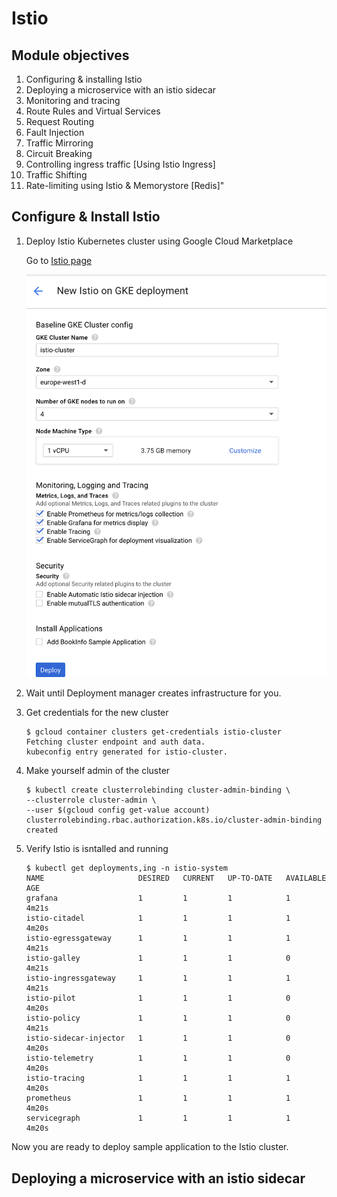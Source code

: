 # Istio

## Module objectives

1. Configuring & installing Istio
1. Deploying a microservice with an istio sidecar
1. Monitoring and tracing
1. Route Rules and Virtual Services
1. Request Routing
1. Fault Injection
1. Traffic Mirroring
1. Circuit Breaking
1. Controlling ingress traffic [Using Istio Ingress]
1. Traffic Shifting
1. Rate-limiting using Istio & Memorystore [Redis]"

## Configure & Install Istio

1. Deploy Istio Kubernetes cluster using Google Cloud Marketplace

    Go to [Istio page](https://console.cloud.google.com/marketplace/config?templateurl=https:%2F%2Fraw.githubusercontent.com%2Fistio%2Fistio%2Frelease-1.0%2Finstall%2Fgcp%2Fdeployment_manager%2Fistio-cluster.jinja)

    ![Istio Settings](img/istio-settings.png)

1. Wait until Deployment manager creates infrastructure for you.

1. Get credentials for the new cluster

    ```shell
    $ gcloud container clusters get-credentials istio-cluster
    Fetching cluster endpoint and auth data.
    kubeconfig entry generated for istio-cluster.
    ```

1. Make yourself admin of the cluster

    ```shell
    $ kubectl create clusterrolebinding cluster-admin-binding \
    --clusterrole cluster-admin \
    --user $(gcloud config get-value account)
    clusterrolebinding.rbac.authorization.k8s.io/cluster-admin-binding created
    ```

1. Verify Istio is isntalled and running

    ```shell
    $ kubectl get deployments,ing -n istio-system
    NAME                     DESIRED   CURRENT   UP-TO-DATE   AVAILABLE   AGE
    grafana                  1         1         1            1           4m21s
    istio-citadel            1         1         1            1           4m20s
    istio-egressgateway      1         1         1            1           4m21s
    istio-galley             1         1         1            0           4m21s
    istio-ingressgateway     1         1         1            1           4m21s
    istio-pilot              1         1         1            0           4m20s
    istio-policy             1         1         1            0           4m21s
    istio-sidecar-injector   1         1         1            0           4m20s
    istio-telemetry          1         1         1            0           4m20s
    istio-tracing            1         1         1            1           4m20s
    prometheus               1         1         1            1           4m20s
    servicegraph             1         1         1            1           4m20s
    ```

Now you are ready to deploy sample application to the Istio cluster.

## Deploying a microservice with an istio sidecar
